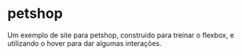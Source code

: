 # petshop
 Um exemplo de site para petshop, construido para treinar o flexbox, e utilizando o hover para dar algumas interações.
